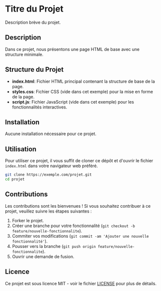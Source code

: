 

# Titre du Projet

Description brève du projet.

## Description

Dans ce projet, nous présentons une page HTML de base avec une structure minimale.

## Structure du Projet

- **index.html**: Fichier HTML principal contenant la structure de base de la page.
- **styles.css**: Fichier CSS (vide dans cet exemple) pour la mise en forme de la page.
- **script.js**: Fichier JavaScript (vide dans cet exemple) pour les fonctionnalités interactives.

## Installation

Aucune installation nécessaire pour ce projet.

## Utilisation

Pour utiliser ce projet, il vous suffit de cloner ce dépôt et d'ouvrir le fichier `index.html` dans votre navigateur web préféré.

```bash
git clone https://exemple.com/projet.git
cd projet
```

## Contributions

Les contributions sont les bienvenues ! Si vous souhaitez contribuer à ce projet, veuillez suivre les étapes suivantes :

1. Forker le projet.
2. Créer une branche pour votre fonctionnalité (`git checkout -b feature/nouvelle-fonctionnalite`).
3. Commiter vos modifications (`git commit -am 'Ajouter une nouvelle fonctionnalité'`).
4. Pousser vers la branche (`git push origin feature/nouvelle-fonctionnalite`).
5. Ouvrir une demande de fusion.

## Licence

Ce projet est sous licence MIT - voir le fichier [LICENSE](LICENSE) pour plus de détails.
